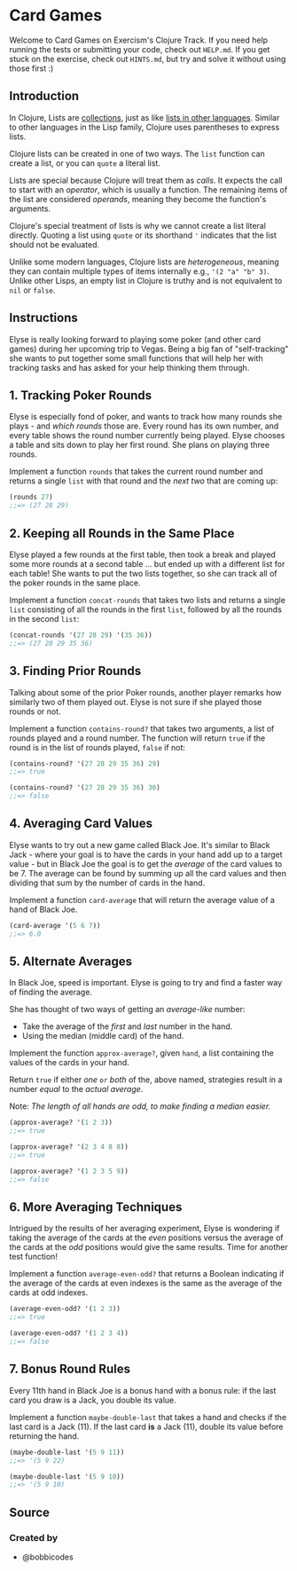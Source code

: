 # Card Games

Welcome to Card Games on Exercism's Clojure Track.
If you need help running the tests or submitting your code, check out `HELP.md`.
If you get stuck on the exercise, check out `HINTS.md`, but try and solve it without using those first :)

## Introduction

In Clojure, Lists are [collections][type-collection], just as like [lists in other languages][type-list]. Similar to other languages in the Lisp family, Clojure uses parentheses to express lists.

Clojure lists can be created in one of two ways. The `list` function can create a list, or you can `quote` a literal list.

Lists are special because Clojure will treat them as _calls_. It expects the call to start with an _operator_, which is usually a function. The remaining items of the list are considered _operands_, meaning they become the function's arguments.

Clojure's special treatment of lists is why we cannot create a list literal directly. Quoting a list using `quote` or its shorthand `'` indicates that the list should not be evaluated.

Unlike some modern languages, Clojure lists are _heterogeneous_, meaning they can contain multiple types of items internally e.g., `'(2 "a" "b" 3)`.
Unlike other Lisps, an empty list in Clojure is truthy and is not equivalent to `nil` or `false`.

[type-list]: https://github.com/exercism/v3/blob/main/reference/types/list.md
[type-collection]: https://github.com/exercism/v3/blob/main/reference/types/collection.md

## Instructions

Elyse is really looking forward to playing some poker (and other card games) during her upcoming trip to Vegas.
 Being a big fan of "self-tracking" she wants to put together some small functions that will help her with tracking tasks and has asked for your help thinking them through.

## 1. Tracking Poker Rounds

Elyse is especially fond of poker, and wants to track how many rounds she plays - and _which rounds_ those are.
 Every round has its own number, and every table shows the round number currently being played.
 Elyse chooses a table and sits down to play her first round. She plans on playing three rounds.

Implement a function `rounds` that takes the current round number and returns a single `list` with that round and the _next two_ that are coming up:

```clojure
(rounds 27)
;;=> (27 28 29)
```

## 2. Keeping all Rounds in the Same Place

Elyse played a few rounds at the first table, then took a break and played some more rounds at a second table ... but ended up with a different list for each table!
 She wants to put the two lists together, so she can track all of the poker rounds in the same place.

Implement a function `concat-rounds` that takes two lists and returns a single `list` consisting of all the rounds in the first `list`, followed by all the rounds in the second `list`:

```clojure
(concat-rounds '(27 28 29) '(35 36))
;;=> (27 28 29 35 36)
```

## 3. Finding Prior Rounds

Talking about some of the prior Poker rounds, another player remarks how similarly two of them played out.
 Elyse is not sure if she played those rounds or not.

Implement a function `contains-round?` that takes two arguments, a list of rounds played and a round number.
 The function will return `true` if the round is in the list of rounds played, `false` if not:

```clojure
(contains-round? '(27 28 29 35 36) 29)
;;=> true

(contains-round? '(27 28 29 35 36) 30)
;;=> false
```

## 4. Averaging Card Values

Elyse wants to try out a new game called Black Joe.
 It's similar to Black Jack - where your goal is to have the cards in your hand add up to a target value - but in Black Joe the goal is to get the _average_ of the card values to be 7.
 The average can be found by summing up all the card values and then dividing that sum by the number of cards in the hand.

Implement a function `card-average` that will return the average value of a hand of Black Joe.

```clojure
(card-average '(5 6 7))
;;=> 6.0
```

## 5. Alternate Averages

In Black Joe, speed is important. Elyse is going to try and find a faster way of finding the average.

She has thought of two ways of getting an _average-like_ number:

- Take the average of the _first_ and _last_ number in the hand.
- Using the median (middle card) of the hand.
  
Implement the function `approx-average?`, given `hand`, a list containing the values of the cards in your hand.

Return `true` if either _one_ `or` _both_ of the, above named, strategies result in a number _equal_ to the _actual average_.

Note: _The length of all hands are odd, to make finding a median easier._

```clojure
(approx-average? '(1 2 3))
;;=> true

(approx-average? '(2 3 4 8 8))
;;=> true

(approx-average? '(1 2 3 5 9))
;;=> false
```

## 6. More Averaging Techniques

Intrigued by the results of her averaging experiment, Elyse is wondering if taking the average of the cards at the _even_ positions versus the average of the cards at the _odd_ positions would give the same results.
 Time for another test function!

Implement a function `average-even-odd?` that returns a Boolean indicating if the average of the cards at even indexes is the same as the average of the cards at odd indexes.

```clojure
(average-even-odd? '(1 2 3))
;;=> true

(average-even-odd? '(1 2 3 4))
;;=> false
```

## 7. Bonus Round Rules

Every 11th hand in Black Joe is a bonus hand with a bonus rule: if the last card you draw is a Jack, you double its value.

Implement a function `maybe-double-last` that takes a hand and checks if the last card is a Jack (11).
 If the last card **is** a Jack (11), double its value before returning the hand.

```clojure
(maybe-double-last '(5 9 11))
;;=> '(5 9 22)

(maybe-double-last '(5 9 10))
;;=> '(5 9 10)
```

## Source

### Created by

- @bobbicodes